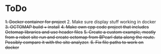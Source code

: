 # ToDo

~~1. Docker container for project~~
2. Make sure display stuff working in docker
~~3. OCTOMAP build + install~~
~~4. Make own cpp code project that includes Octomap libraries and use header files~~
~~5. Create a custom example, mostly from a robot site run and create octomap from BPearl data along the route. Possibly compare it with the site analyzer.~~
~~6. Fix file paths to work on docker~~